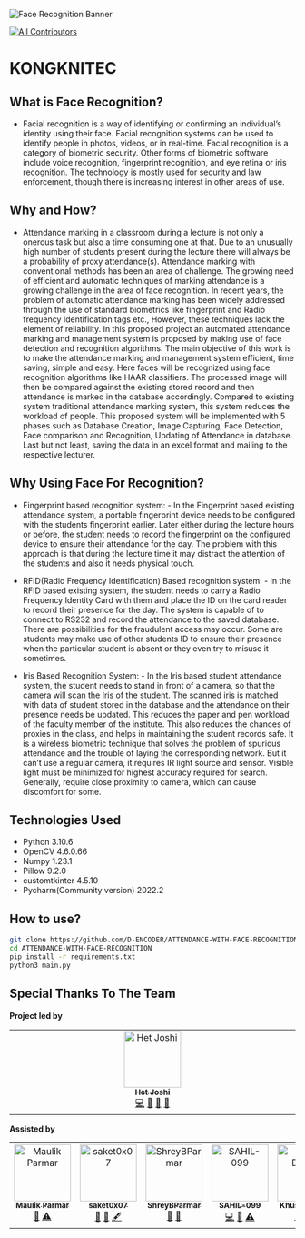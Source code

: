 ![Face Recognition Banner](https://user-images.githubusercontent.com/86153190/184497475-a5e6d0e4-5704-4f01-ad75-e69ea6556744.png)
<!-- ALL-CONTRIBUTORS-BADGE:START - Do not remove or modify this section -->
[![All Contributors](https://img.shields.io/badge/all_contributors-6-orange.svg?style=flat-square)](#contributors-)
<!-- ALL-CONTRIBUTORS-BADGE:END -->
# KONGKNITEC

## What is Face Recognition?
- Facial recognition is a way of identifying or confirming an individual’s identity using their face. Facial recognition systems can be used to identify people in photos, videos, or in real-time. Facial recognition is a category of biometric security. Other forms of biometric software include voice recognition, fingerprint recognition, and eye retina or iris recognition. The technology is mostly used for security and law enforcement, though there is increasing interest in other areas of use.

## Why and How?
- Attendance marking in a classroom during a lecture is not only a onerous task but also a time consuming one at that. Due to an unusually high number of students present during the lecture there will always be a probability of proxy attendance(s). Attendance marking with conventional methods has been an area of challenge. The growing need of efficient and automatic techniques of marking attendance is a growing challenge in the area of face recognition. In recent years, the problem of automatic attendance marking has been widely addressed through the use of standard biometrics like fingerprint and Radio frequency Identification tags etc., However, these techniques lack the element of reliability. In this proposed project an automated attendance marking and management system is proposed by making use of face detection and recognition algorithms. The main objective of this work is to make the attendance marking and management system efficient, time saving, simple and easy. Here faces will be recognized using face recognition algorithms like HAAR classifiers. The processed image will then be compared against the existing stored record and then attendance is marked in the database accordingly. Compared to existing system traditional attendance marking system, this system reduces the workload of people. This proposed system will be implemented with 5 phases such as Database Creation, Image Capturing, Face Detection, Face comparison and Recognition, Updating of Attendance in database. Last but not least, saving the data in an excel format and mailing to the respective lecturer.

## Why Using Face For Recognition?
- Fingerprint based recognition system: - In the Fingerprint based existing attendance system, a portable fingerprint device needs to be configured with the students fingerprint earlier. Later either during the lecture hours or before, the student needs to record the fingerprint on the configured device to ensure their attendance for the day. The problem with this approach is that during the lecture time it may distract the attention of the students and also it needs physical touch.

- RFID(Radio Frequency Identification) Based recognition system: - In the RFID based existing system, the student needs to carry a Radio Frequency Identity Card with them and place the ID on the card reader to record their presence for the day. The system is capable of to connect to RS232 and record the attendance to the saved database. There are possibilities for the fraudulent access may occur. Some are students may make use of other students ID to ensure their presence when the particular student is absent or they even try to misuse it sometimes.

- Iris Based Recognition System: - In the Iris based student attendance system, the student needs to stand in front of a camera, so that the camera will scan the Iris of the student. The scanned iris is matched with data of student stored in the database and the attendance on their presence needs be updated. This reduces the paper and pen workload of the faculty member of the institute. This also reduces the chances of proxies in the class, and helps in maintaining the student records safe. It is a wireless biometric technique that solves the problem of spurious attendance and the trouble of laying the corresponding network. But it can’t use a regular camera, it requires IR light source and sensor. Visible light must be minimized for highest accuracy required for search. Generally, require close proximity to camera, which can cause discomfort for some.

## Technologies Used
- Python 3.10.6
- OpenCV 4.6.0.66
- Numpy 1.23.1
- Pillow 9.2.0
- customtkinter 4.5.10
- Pycharm(Community version) 2022.2

## How to use?
```bash
git clone https://github.com/D-ENCODER/ATTENDANCE-WITH-FACE-RECOGNITION.git
cd ATTENDANCE-WITH-FACE-RECOGNITION
pip install -r requirements.txt
python3 main.py
```

## Special Thanks To The Team
<!-- ALL-CONTRIBUTORS-LIST:START - Do not remove or modify this section -->
<!-- prettier-ignore-start -->
<!-- markdownlint-disable -->
<table>
  <tbody>
    <tr><b>Project led by<br></b></tr>
    <tr>
      <td align="center" valign="top" width="14.28%"><a href="https://het-joshi.web.app/"><img src="https://avatars.githubusercontent.com/u/86153190?v=4?s=100" width="100px;" alt="Het Joshi"/><br /><sub><b>Het Joshi</b></sub></a><br /><a href="https://github.com/D-ENCODER/KONGKNITEC/commits?author=D-ENCODER" title="Code">💻</a> <a href="#research-D-ENCODER" title="Research">🔬</a> <a href="#projectManagement-D-ENCODER" title="Project Management">📆</a> <a href="#ideas-D-ENCODER" title="Ideas, Planning, & Feedback">🤔</a></td></tr></tbody></table>
      <table>
  <tbody>
    <tr><b>Assisted by<br></b></tr>
    <tr>
      <td align="center" valign="top" width="14.28%"><a href="https://github.com/Maulikatgit"><img src="https://avatars.githubusercontent.com/u/109577079?v=4?s=100" width="100px;" alt="Maulik Parmar"/><br /><sub><b>Maulik Parmar</b></sub></a><br /> <a href="#data-Maulikatgit" title="Data">🔣</a> <a href="https://github.com/D-ENCODER/KONGKNITEC/commits?author=Maulikatgit" title="Tests">⚠️</a></td>
      <td align="center" valign="top" width="14.28%"><a href="https://github.com/saket0x07"><img src="https://avatars.githubusercontent.com/u/109578300?v=4?s=100" width="100px;" alt="saket0x07"/><br /><sub><b>saket0x07</b></sub></a><br /><a href="#design-saket0x07" title="Design">🎨</a> <a href="#ideas-saket0x07" title="Ideas, Planning, & Feedback">🤔</a> <a href="#content-saket0x07" title="Content">🖋</a></td>
      <td align="center" valign="top" width="14.28%"><a href="https://github.com/ShreyBParmar"><img src="https://avatars.githubusercontent.com/u/103874657?v=4?s=100" width="100px;" alt="ShreyBParmar"/><br /><sub><b>ShreyBParmar</b></sub></a><br /><a href="https://github.com/D-ENCODER/KONGKNITEC/commits?author=ShreyBParmar" title="Documentation">📖</a> <a href="#design-ShreyBParmar" title="Design">🎨</a></td>
      <td align="center" valign="top" width="14.28%"><a href="https://github.com/SAHIL-099"><img src="https://avatars.githubusercontent.com/u/103878012?v=4?s=100" width="100px;" alt="SAHIL-099"/><br /><sub><b>SAHIL-099</b></sub></a><br /><a href="https://github.com/D-ENCODER/KONGKNITEC/commits?author=SAHIL-099" title="Code">💻</a> <a href="https://github.com/D-ENCODER/KONGKNITEC/issues?q=author%3ASAHIL-099" title="Bug reports">🐛</a> <a href="https://github.com/D-ENCODER/KONGKNITEC/commits?author=SAHIL-099" title="Tests">⚠️</a></td>
      <td align="center" valign="top" width="14.28%"><a href="https://github.com/Khushi02Donga"><img src="https://avatars.githubusercontent.com/u/109589042?v=4?s=100" width="100px;" alt="Khushi Donga "/><br /><sub><b>Khushi Donga </b></sub></a><br /><a href="#design-Khushi02Donga" title="Design">🎨</a> <a href="#ideas-Khushi02Donga" title="Ideas, Planning, & Feedback">🤔</a> <a href="https://github.com/D-ENCODER/KONGKNITEC/commits?author=Khushi02Donga" title="Documentation">📖</a></td>
    </tr>
  </tbody>
</table>

<!-- markdownlint-restore -->
<!-- prettier-ignore-end -->
<!-- ALL-CONTRIBUTORS-LIST:END -->
